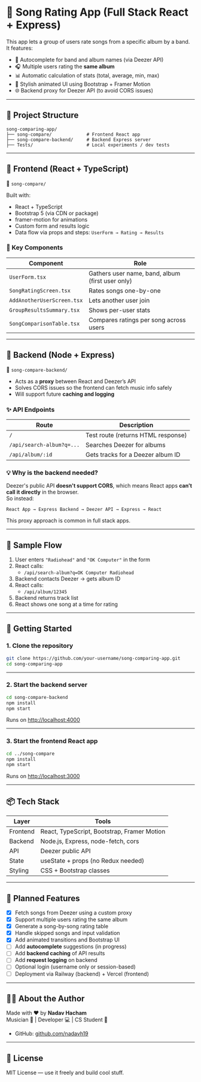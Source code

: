 # 🎵 Song Rating App (Full Stack React + Express)

This app lets a group of users rate songs from a specific album by a band.  
It features:

- 💬 Autocomplete for band and album names (via Deezer API)
- 🎧 Multiple users rating the **same album**
- 📊 Automatic calculation of stats (total, average, min, max)
- 🎨 Stylish animated UI using Bootstrap + Framer Motion
- 🌐 Backend proxy for Deezer API (to avoid CORS issues)

---

## 📁 Project Structure

```
song-comparing-app/
├── song-compare/             # Frontend React app
├── song-compare-backend/     # Backend Express server
├── Tests/                    # Local experiments / dev tests
```

---

## 🔷 Frontend (React + TypeScript)

📍 `song-compare/`

Built with:

- React + TypeScript
- Bootstrap 5 (via CDN or package)
- framer-motion for animations
- Custom form and results logic
- Data flow via props and steps: `UserForm → Rating → Results`

### 🌟 Key Components

| Component | Role |
|----------|------|
| `UserForm.tsx` | Gathers user name, band, album (first user only) |
| `SongRatingScreen.tsx` | Rates songs one-by-one |
| `AddAnotherUserScreen.tsx` | Lets another user join |
| `GroupResultsSummary.tsx` | Shows per-user stats |
| `SongComparisonTable.tsx` | Compares ratings per song across users |

---

## 🔶 Backend (Node + Express)

📍 `song-compare-backend/`

- Acts as a **proxy** between React and Deezer’s API
- Solves CORS issues so the frontend can fetch music info safely
- Will support future **caching and logging**

### ✨ API Endpoints

| Route | Description |
|-------|-------------|
| `/` | Test route (returns HTML response) |
| `/api/search-album?q=...` | Searches Deezer for albums |
| `/api/album/:id` | Gets tracks for a Deezer album ID |

### 💡 Why is the backend needed?

Deezer's public API **doesn't support CORS**, which means React apps **can’t call it directly** in the browser.  
So instead:

```
React App → Express Backend → Deezer API → Express → React
```

This proxy approach is common in full stack apps.

---

## 🧪 Sample Flow

1. User enters `"Radiohead"` and `"OK Computer"` in the form
2. React calls:
   - `/api/search-album?q=OK Computer Radiohead`
3. Backend contacts Deezer → gets album ID
4. React calls:
   - `/api/album/12345`
5. Backend returns track list
6. React shows one song at a time for rating

---

## 🚀 Getting Started

### 1. Clone the repository

```bash
git clone https://github.com/your-username/song-comparing-app.git
cd song-comparing-app
```

---

### 2. Start the backend server

```bash
cd song-compare-backend
npm install
npm start
```

Runs on [http://localhost:4000](http://localhost:4000)

---

### 3. Start the frontend React app

```bash
cd ../song-compare
npm install
npm start
```

Runs on [http://localhost:3000](http://localhost:3000)

---

## 📦 Tech Stack

| Layer     | Tools |
|-----------|-------|
| Frontend  | React, TypeScript, Bootstrap, Framer Motion |
| Backend   | Node.js, Express, node-fetch, cors |
| API       | Deezer public API |
| State     | useState + props (no Redux needed) |
| Styling   | CSS + Bootstrap classes |

---

## 🔄 Planned Features

- [x] Fetch songs from Deezer using a custom proxy
- [x] Support multiple users rating the same album
- [x] Generate a song-by-song rating table
- [x] Handle skipped songs and input validation
- [x] Add animated transitions and Bootstrap UI
- [ ] Add **autocomplete** suggestions (in progress)
- [ ] Add **backend caching** of API results
- [ ] Add **request logging** on backend
- [ ] Optional login (username only or session-based)
- [ ] Deployment via Railway (backend) + Vercel (frontend)

---

## 👨‍🎤 About the Author

Made with ❤️ by **Nadav Hacham**  
Musician 🎸 | Developer 💻 | CS Student 🧠

- GitHub: [github.com/nadavh19](https://github.com/nadavh19)

---

## 📜 License

MIT License — use it freely and build cool stuff.